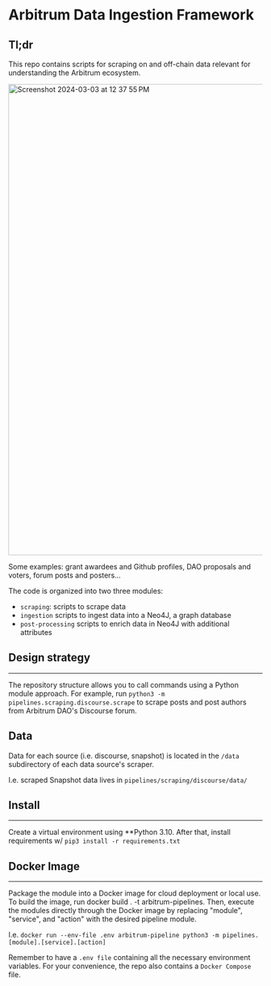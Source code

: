 # Arbitrum Data Ingestion Framework

## Tl;dr 

This repo contains scripts for scraping on and off-chain data relevant for understanding the Arbitrum ecosystem.

<img width="932" alt="Screenshot 2024-03-03 at 12 37 55 PM" src="https://github.com/jchanolm/arbitrum-data/assets/160365885/c90054de-498b-4094-aaa3-7cdd4333d8c2">


Some examples: grant awardees and Github profiles, DAO proposals and voters, forum posts and posters...

The code is organized into two three modules:
- `scraping`: scripts to scrape data
- `ingestion` scripts to ingest data into a Neo4J, a graph database
- `post-processing` scripts to enrich data in Neo4J with additional attributes


## Design strategy
---- 
The repository structure allows you to call commands using a Python module approach. 
For example, run `python3 -m pipelines.scraping.discourse.scrape` 
to scrape posts and post authors from Arbitrum DAO's Discourse forum.

## Data

Data for each source (i.e. discourse, snapshot) is located in the `/data` subdirectory of each data source's scraper.

I.e. scraped Snapshot data lives in `pipelines/scraping/discourse/data/`


## Install
---- 
Create a virtual environment using **Python 3.10. 
After that, install requirements w/ `pip3 install -r requirements.txt`


## Docker Image
-----
Package the module into a Docker image for cloud deployment or local use. 
To build the image, run docker build . -t arbitrum-pipelines. 
Then, execute the modules directly through the Docker image 
by replacing "module", "service", and "action" with the desired pipeline module. 

I.e.  `docker run --env-file .env arbitrum-pipeline python3 -m pipelines.[module].[service].[action]`

Remember to have a `.env file` containing all the necessary environment variables. 
For your convenience, the repo also contains a `Docker Compose` file. 









